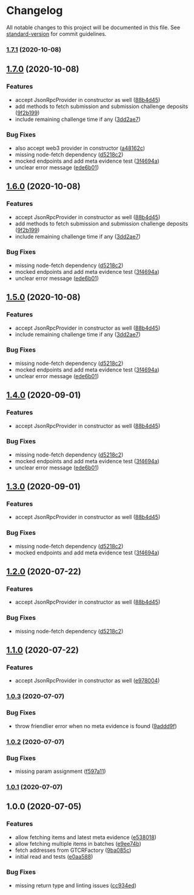 # Changelog

All notable changes to this project will be documented in this file. See [standard-version](https://github.com/conventional-changelog/standard-version) for commit guidelines.

### [1.7.1](https://github.com/kleros/gtcr-sdk/compare/v1.7.0...v1.7.1) (2020-10-08)

## [1.7.0](https://github.com/kleros/gtcr-sdk/compare/v1.0.3...v1.7.0) (2020-10-08)


### Features

* accept JsonRpcProvider in constructor as well ([88b4d45](https://github.com/kleros/gtcr-sdk/commit/88b4d45d2ea147b4c0ca17935ed0de090ffac54b))
* add methods to fetch submission and submission challenge deposits ([9f2b199](https://github.com/kleros/gtcr-sdk/commit/9f2b199a92715c26a691b6a179f044d8e5449822))
* include remaining challenge time if any ([3dd2ae7](https://github.com/kleros/gtcr-sdk/commit/3dd2ae71a12a5d0a885c9ef499b14320118b3096))


### Bug Fixes

* also accept web3 provider in constructor ([a48162c](https://github.com/kleros/gtcr-sdk/commit/a48162c0d9b1013176c0e61f260c4698cd41e826))
* missing node-fetch dependency ([d5218c2](https://github.com/kleros/gtcr-sdk/commit/d5218c24143670042bc6c5373aecbd7a801b8a89))
* mocked endpoints and add meta evidence test ([3f4694a](https://github.com/kleros/gtcr-sdk/commit/3f4694a368a3778097274f60c0807743c23d0004))
* unclear error message ([ede6b01](https://github.com/kleros/gtcr-sdk/commit/ede6b0178640c6834663a3697f970509dec18d9e))

## [1.6.0](https://github.com/kleros/gtcr-sdk/compare/v1.0.3...v1.6.0) (2020-10-08)


### Features

* accept JsonRpcProvider in constructor as well ([88b4d45](https://github.com/kleros/gtcr-sdk/commit/88b4d45d2ea147b4c0ca17935ed0de090ffac54b))
* add methods to fetch submission and submission challenge deposits ([9f2b199](https://github.com/kleros/gtcr-sdk/commit/9f2b199a92715c26a691b6a179f044d8e5449822))
* include remaining challenge time if any ([3dd2ae7](https://github.com/kleros/gtcr-sdk/commit/3dd2ae71a12a5d0a885c9ef499b14320118b3096))


### Bug Fixes

* missing node-fetch dependency ([d5218c2](https://github.com/kleros/gtcr-sdk/commit/d5218c24143670042bc6c5373aecbd7a801b8a89))
* mocked endpoints and add meta evidence test ([3f4694a](https://github.com/kleros/gtcr-sdk/commit/3f4694a368a3778097274f60c0807743c23d0004))
* unclear error message ([ede6b01](https://github.com/kleros/gtcr-sdk/commit/ede6b0178640c6834663a3697f970509dec18d9e))

## [1.5.0](https://github.com/kleros/gtcr-sdk/compare/v1.0.3...v1.5.0) (2020-10-08)


### Features

* accept JsonRpcProvider in constructor as well ([88b4d45](https://github.com/kleros/gtcr-sdk/commit/88b4d45d2ea147b4c0ca17935ed0de090ffac54b))
* include remaining challenge time if any ([3dd2ae7](https://github.com/kleros/gtcr-sdk/commit/3dd2ae71a12a5d0a885c9ef499b14320118b3096))


### Bug Fixes

* missing node-fetch dependency ([d5218c2](https://github.com/kleros/gtcr-sdk/commit/d5218c24143670042bc6c5373aecbd7a801b8a89))
* mocked endpoints and add meta evidence test ([3f4694a](https://github.com/kleros/gtcr-sdk/commit/3f4694a368a3778097274f60c0807743c23d0004))
* unclear error message ([ede6b01](https://github.com/kleros/gtcr-sdk/commit/ede6b0178640c6834663a3697f970509dec18d9e))

## [1.4.0](https://github.com/kleros/gtcr-sdk/compare/v1.0.3...v1.4.0) (2020-09-01)


### Features

* accept JsonRpcProvider in constructor as well ([88b4d45](https://github.com/kleros/gtcr-sdk/commit/88b4d45d2ea147b4c0ca17935ed0de090ffac54b))


### Bug Fixes

* missing node-fetch dependency ([d5218c2](https://github.com/kleros/gtcr-sdk/commit/d5218c24143670042bc6c5373aecbd7a801b8a89))
* mocked endpoints and add meta evidence test ([3f4694a](https://github.com/kleros/gtcr-sdk/commit/3f4694a368a3778097274f60c0807743c23d0004))
* unclear error message ([ede6b01](https://github.com/kleros/gtcr-sdk/commit/ede6b0178640c6834663a3697f970509dec18d9e))

## [1.3.0](https://github.com/kleros/gtcr-sdk/compare/v1.0.3...v1.3.0) (2020-09-01)


### Features

* accept JsonRpcProvider in constructor as well ([88b4d45](https://github.com/kleros/gtcr-sdk/commit/88b4d45d2ea147b4c0ca17935ed0de090ffac54b))


### Bug Fixes

* missing node-fetch dependency ([d5218c2](https://github.com/kleros/gtcr-sdk/commit/d5218c24143670042bc6c5373aecbd7a801b8a89))
* mocked endpoints and add meta evidence test ([3f4694a](https://github.com/kleros/gtcr-sdk/commit/3f4694a368a3778097274f60c0807743c23d0004))

## [1.2.0](https://github.com/kleros/gtcr-sdk/compare/v1.0.3...v1.2.0) (2020-07-22)


### Features

* accept JsonRpcProvider in constructor as well ([88b4d45](https://github.com/kleros/gtcr-sdk/commit/88b4d45d2ea147b4c0ca17935ed0de090ffac54b))


### Bug Fixes

* missing node-fetch dependency ([d5218c2](https://github.com/kleros/gtcr-sdk/commit/d5218c24143670042bc6c5373aecbd7a801b8a89))

## [1.1.0](https://github.com/kleros/gtcr-sdk/compare/v1.0.3...v1.1.0) (2020-07-22)


### Features

* accept JsonRpcProvider in constructor as well ([e978004](https://github.com/kleros/gtcr-sdk/commit/e97800491b53f66f0a946c574ae45dfe8ee27ff3))

### [1.0.3](https://github.com/kleros/gtcr-sdk/compare/v1.0.2...v1.0.3) (2020-07-07)


### Bug Fixes

* throw friendlier error when no meta evidence is found ([9addd9f](https://github.com/kleros/gtcr-sdk/commit/9addd9f0e9ac0002e3c2bade83e1e6a5a4949307))

### [1.0.2](https://github.com/kleros/gtcr-sdk/compare/v1.0.1...v1.0.2) (2020-07-07)


### Bug Fixes

* missing param assignment ([f597a11](https://github.com/kleros/gtcr-sdk/commit/f597a11890b353680faa3aead6210d473965ca64))

### [1.0.1](https://github.com/kleros/gtcr-sdk/compare/v1.0.0...v1.0.1) (2020-07-07)

## 1.0.0 (2020-07-05)


### Features

* allow fetching items and latest meta evidence ([e538018](https://github.com/kleros/gtcr-sdk/commit/e5380183c14290ca5cf365e9f63fd218d1b83edd))
* allow fetching multiple items in batches ([e9ee74b](https://github.com/kleros/gtcr-sdk/commit/e9ee74ba873ae057837ca8c4d996017df6db5cbd))
* fetch addresses from GTCRFactory ([9ba085c](https://github.com/kleros/gtcr-sdk/commit/9ba085ce36382785d069a9090f027c587656abe4))
* initial read and tests ([e0aa588](https://github.com/kleros/gtcr-sdk/commit/e0aa5884263a77c84dd8e429c8240d8146574cca))


### Bug Fixes

* missing return type and linting issues ([cc934ed](https://github.com/kleros/gtcr-sdk/commit/cc934edeffae26a9ea7596305ea667aca683775e))
